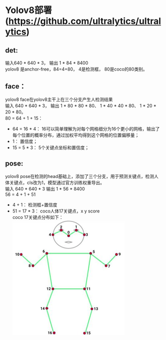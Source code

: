 # Yolov8部署(https://github.com/ultralytics/ultralytics)  
## det:  
输入640 * 640 * 3， 输出 1 * 84 * 8400  
yolov8 是anchor-free，84=4+80， 4是检测框， 80是coco的80类别。  

## face：  
yolov8 face在yolov8主干上在三个分支产生人检测结果  
输入 640 * 640 * 3， 输出 1 * 80 * 80 * 80、  1 * 40 * 40 * 80、  1 * 20 * 20 * 80。  
80 = 64 + 1 + 15：  
* 64 = 16 * 4： 16可以简单理解为对每个网格细分为16个更小的网格，输出了每个位置的概率分布，通过加权平均得到这个网格的位置偏移量；  
* 1： 置信度；  
* 15 = 5 * 3： 5个关键点坐标和置信度；  

## pose:
yolov8 pose在检测的head基础上，添加了三个分支，用于预测关键点，检测人体关键点，cls改为1，模型通过官方训练权重导出。  
输入 640 * 640 * 3 输出 1 * 56 * 8400  
56 = 4 + 1 + 51  
* 4 + 1： 检测框+置信度  
* 51 = 17 * 3： coco人体17关键点，x y score  
coco 17关键点分布如下：  
![cocopose](../res/cocokpts.png)


